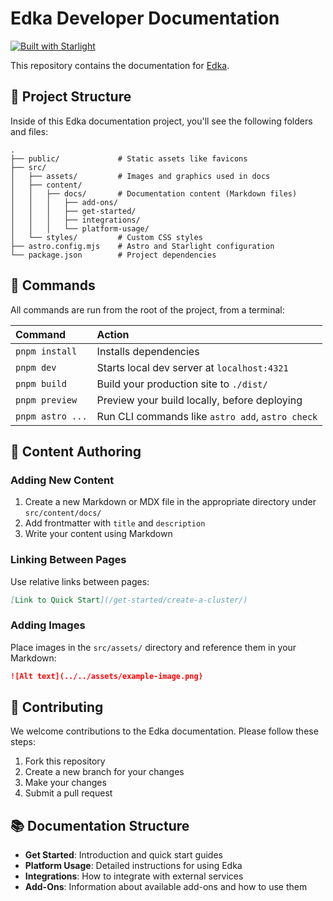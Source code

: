 # Edka Developer Documentation

[![Built with Starlight](https://astro.badg.es/v2/built-with-starlight/tiny.svg)](https://starlight.astro.build)

This repository contains the documentation for [Edka](https://edka.io).

## 🚀 Project Structure

Inside of this Edka documentation project, you'll see the following folders and files:

```
.
├── public/             # Static assets like favicons
├── src/
│   ├── assets/         # Images and graphics used in docs
│   ├── content/
│   │   ├── docs/       # Documentation content (Markdown files)
│   │   │   ├── add-ons/
│   │   │   ├── get-started/
│   │   │   ├── integrations/
│   │   │   └── platform-usage/
│   └── styles/         # Custom CSS styles
├── astro.config.mjs    # Astro and Starlight configuration
└── package.json        # Project dependencies
```

## 🧞 Commands

All commands are run from the root of the project, from a terminal:

| Command          | Action                                           |
| :--------------- | :----------------------------------------------- |
| `pnpm install`   | Installs dependencies                            |
| `pnpm dev`       | Starts local dev server at `localhost:4321`      |
| `pnpm build`     | Build your production site to `./dist/`          |
| `pnpm preview`   | Preview your build locally, before deploying     |
| `pnpm astro ...` | Run CLI commands like `astro add`, `astro check` |

## 📝 Content Authoring

### Adding New Content

1. Create a new Markdown or MDX file in the appropriate directory under `src/content/docs/`
2. Add frontmatter with `title` and `description`
3. Write your content using Markdown

### Linking Between Pages

Use relative links between pages:

```markdown
[Link to Quick Start](/get-started/create-a-cluster/)
```

### Adding Images

Place images in the `src/assets/` directory and reference them in your Markdown:

```markdown
![Alt text](../../assets/example-image.png)
```

## 🤝 Contributing

We welcome contributions to the Edka documentation. Please follow these steps:

1. Fork this repository
2. Create a new branch for your changes
3. Make your changes
4. Submit a pull request

## 📚 Documentation Structure

- **Get Started**: Introduction and quick start guides
- **Platform Usage**: Detailed instructions for using Edka
- **Integrations**: How to integrate with external services
- **Add-Ons**: Information about available add-ons and how to use them
